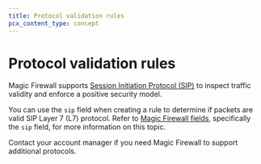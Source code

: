 ```yaml
---
title: Protocol validation rules
pcx_content_type: concept
---
```


# Protocol validation rules

Magic Firewall supports [Session Initiation Protocol (SIP)](https://datatracker.ietf.org/doc/html/rfc2543) to inspect traffic validity and enforce a positive security model.

You can use the `sip` field when creating a rule to determine if packets are valid SIP Layer 7 (L7) protocol. Refer to [Magic Firewall fields](/ruleset-engine/rules-language/fields/#magic-firewall-fields), specifically the `sip` field, for more information on this topic.

Contact your account manager if you need Magic Firewall to support additional protocols.